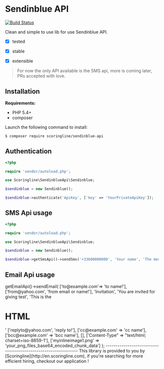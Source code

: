 Sendinblue API
==============

[![Build Status](https://travis-ci.org/ScoringLine/SendinblueApi.svg?branch=master)](https://travis-ci.org/ScoringLine/SendinblueApi)

Clean and simple to use lib for use Sendinblue API.

- [x] tested
- [x] stable
- [x] extensible


> For now the only API available is the SMS api, more is coming later, PRs accepted with love.

Installation
------------

**Requirements:**

* PHP 5.4+
* composer

Launch the following command to install:

```bash
$ composer require scoringline/sendinblue-api
```

Authentication
--------------

```php
<?php

require 'vendor/autoload.php';

use Scoringline\SendinblueApi\Sendinblue;

$sendinblue = new Sendinblue();

$sendinblue->authenticate('ApiKey', ['key' => 'YourPrivateApiKey']);
```


SMS Api usage
-------------

```php
<?php

require 'vendor/autoload.php';

use Scoringline\SendinblueApi\Sendinblue;

$sendinblue = new Sendinblue();

$sendinblue->getSmsApi()->sendSms('+33600000000', 'Your name', 'The message you want to send');
```

Email Api usage
-------------

<?php

require 'vendor/autoload.php';

use Scoringline\SendinblueApi\Sendinblue;

$sendinblue = new Sendinblue();

$sendinblue->getEmailApi()->sendEmail(
    ['to@example.com'=> 'to name!'],
    ['from@yahoo.com', 'from email or name!'],
    'Invitation',
    'You are invited for giving test',
    'This is the <h1>HTML</h1>'
    ['replyto@yahoo.com', 'reply to!'],
    ['cc@example.com' => 'cc name'],
    ['bcc@example.com' => 'bcc name'],
    [],
    ['Content-Type" => "text/html; charset=iso-8859-1'],
    ['myinlineimage1.png' => 'your_png_files_base64_encoded_chunk_data']
); 


----------------------------------------------------------------

This library is provided to you by [Scoringline](http://en.scoringline.com), if you're searching for more efficient hiring, checkout our application !
